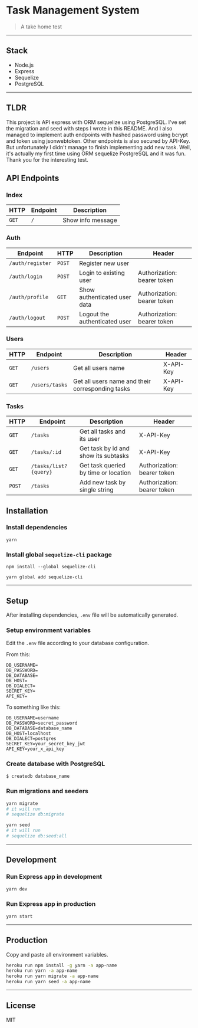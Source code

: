 # Task Management System

> A take home test

---

## Stack

- Node.js
- Express
- Sequelize
- PostgreSQL

---

## TLDR

This project is API express with ORM sequelize using PostgreSQL. I've set the migration and seed with steps I wrote in this README. And I also managed to implement auth endpoints with hashed password using bcrypt and token using jsonwebtoken. Other endpoints is also secured by API-Key. But unfortunately I didn't manage to finish implementing add new task. Well, it's actually my first time using ORM sequelize PostgreSQL and it was fun. Thank you for the interesting test.

## API Endpoints

### Index

| HTTP  | Endpoint | Description       |
| ----- | -------- | ----------------- |
| `GET` | `/`      | Show info message |

### Auth

| Endpoint         | HTTP   | Description                   | Header                      |
| ---------------- | ------ | ----------------------------- | --------------------------- |
| `/auth/register` | `POST` | Register new user             |                             |
| `/auth/login`    | `POST` | Login to existing user        | Authorization: bearer token |
| `/auth/profile`  | `GET`  | Show authenticated user data  | Authorization: bearer token |
| `/auth/logout`   | `POST` | Logout the authenticated user | Authorization: bearer token |

### Users

| HTTP  | Endpoint       | Description                                      | Header    |
| ----- | -------------- | ------------------------------------------------ | --------- |
| `GET` | `/users`       | Get all users name                               | X-API-Key |
| `GET` | `/users/tasks` | Get all users name and their corresponding tasks | X-API-Key |

### Tasks

| HTTP   | Endpoint              | Description                          | Header                      |
| ------ | --------------------- | ------------------------------------ | --------------------------- |
| `GET`  | `/tasks`              | Get all tasks and its user           | X-API-Key                   |
| `GET`  | `/tasks/:id`          | Get task by id and show its subtasks | X-API-Key                   |
| `GET`  | `/tasks/list?{query}` | Get task queried by time or location | Authorization: bearer token |
| `POST` | `/tasks`              | Add new task by single string        | Authorization: bearer token |

## Installation

### Install dependencies

```
yarn
```

### Install global `sequelize-cli` package

```
npm install --global sequelize-cli
```

```
yarn global add sequelize-cli
```

---

## Setup

After installing dependencies, `.env` file will be automatically generated.

### Setup environment variables

Edit the `.env` file according to your database configuration.

From this:

```
DB_USERNAME=
DB_PASSWORD=
DB_DATABASE=
DB_HOST=
DB_DIALECT=
SECRET_KEY=
API_KEY=
```

To something like this:

```
DB_USERNAME=username
DB_PASSWORD=secret_password
DB_DATABASE=database_name
DB_HOST=localhost
DB_DIALECT=postgres
SECRET_KEY=your_secret_key_jwt
API_KEY=your_x_api_key
```

### Create database with PostgreSQL

```sh
$ createdb database_name
```

### Run migrations and seeders

```sh
yarn migrate
# it will run
# sequelize db:migrate
```

```sh
yarn seed
# it will run
# sequelize db:seed:all
```

---

## Development

### Run Express app in development

```sh
yarn dev
```

### Run Express app in production

```sh
yarn start
```

---

## Production

Copy and paste all environment variables.

```sh
heroku run npm install -g yarn -a app-name
heroku run yarn -a app-name
heroku run yarn migrate -a app-name
heroku run yarn seed -a app-name
```

---

## License

MIT
